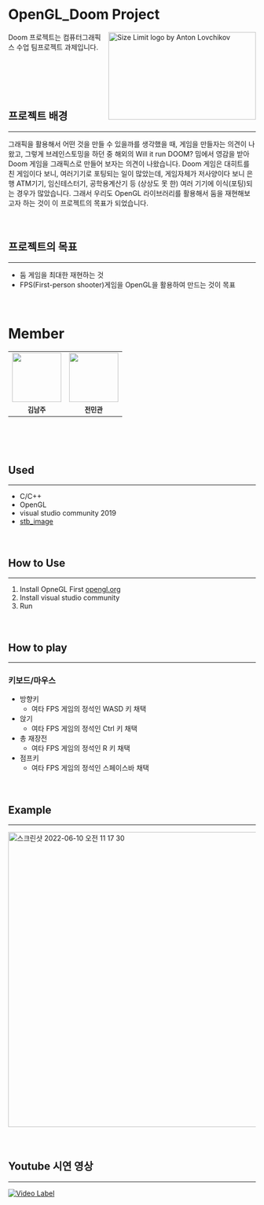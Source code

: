 
# OpenGL_Doom Project
<img src="https://user-images.githubusercontent.com/23499675/185097537-d6aae73f-8255-4db8-9b49-3a4b23322645.svg" align="right"
     alt="Size Limit logo by Anton Lovchikov" width="300" height="178">


Doom 프로젝트는 컴퓨터그래픽스 수업 팀프로젝트 과제입니다.<br><br><br><br><br><br>

## 프로젝트 배경
--------------
그래픽을 활용해서 어떤 것을 만들 수 있을까를 생각했을 때, 게임을 만들자는 의견이 나왔고, 그렇게 브레인스토밍을 하던 중 해외의 Will it run DOOM? 밈에서 영감을 받아 Doom 게임을 그래픽스로 만들어 보자는 의견이 나왔습니다.
Doom 게임은 대히트를 친 게임이다 보니, 여러기기로 포팅되는 일이 많았는데, 게임자체가 저사양이다 보니 은행 ATM기기, 임신테스터기, 공학용계산기 등 (상상도 못 한) 여러 기기에 이식(포팅)되는 경우가 많았습니다.
그래서 우리도 OpenGL 라이브러리를 활용해서 둠을 재현해보고자 하는 것이 이 프로젝트의 목표가 되었습니다.<br><br><br>

## 프로젝트의 목표
--------------
* 둠 게임을 최대한 재현하는 것
* FPS(First-person shooter)게임을 OpenGL을 활용하여 만드는 것이 목표
<br><br><br>


# Member
<table>
  <tr>
    <td align="center">
      <a href="https://github.com/cmsong111">
      <img src="https://avatars.githubusercontent.com/u/23499675?v=4" width="100px;" alt="">
    </td>
    <td align="center">
      <a href="https://github.com/wyllowyllo">
      <img src="https://avatars.githubusercontent.com/u/105272901?v=4" width="100px;" alt="">
    </td>
    
  <tr>
    <td align="center">
      <sub>
        <b>
          김남주
        </b>
    </td>
    <td align="center">
      <sub>
        <b>
          전민관
        </b>
     </td>     
  </tr>
</table>

<br><br><br>

## Used 
--------------
* C/C++
* OpenGL
* visual studio community 2019
* [stb_image](https://github.com/nothings/stb/blob/master/stb_image.h)
<br><br><br>

## How to Use
------------
1. Install OpneGL First [opengl.org](https://www.opengl.org/)
2. Install visual studio community
3. Run
<br><br><br>

## How to play
----------------
### 키보드/마우스
* 방향키
    * 여타 FPS 게임의 정석인 WASD 키 채택
* 앉기
    * 여타 FPS 게임의 정석인 Ctrl 키 채택
* 총 재장전
    * 여타 FPS 게임의 정석인 R 키 채택
* 점프키
    * 여타 FPS 게임의 정석인 스페이스바 채택
<br><br><br>
## Example
-----------------
<img width="600" alt="스크린샷 2022-06-10 오전 11 17 30" src="https://user-images.githubusercontent.com/23499675/185102711-710ff5ff-85af-46d0-b6a1-65a5e0805876.png">
<br><br><br>

## Youtube 시연 영상
-----------------
[![Video Label](http://img.youtube.com/vi/TOkWuc9wMlU/0.jpg)](https://www.youtube.com/watch?v=TOkWuc9wMlU)


